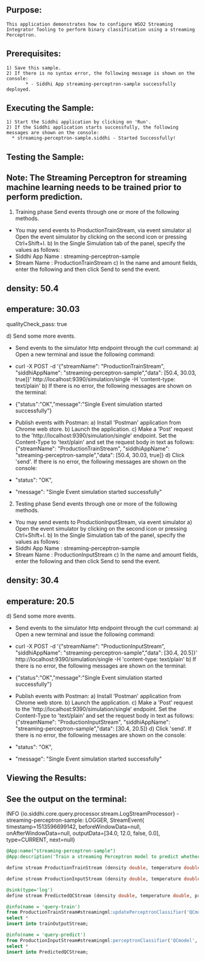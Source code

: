 
## Purpose:
	This application demonstrates how to configure WSO2 Streaming Integrator Tooling to perform binary classification using a streaming Perceptron.

## Prerequisites:
	1) Save this sample.
	2) If there is no syntax error, the following message is shown on the console:
	       * - Siddhi App streaming-perceptron-sample successfully deployed.

## Executing the Sample:
	1) Start the Siddhi application by clicking on 'Run'.
	2) If the Siddhi application starts successfully, the following messages are shown on the console:
	  * streaming-perceptron-sample.siddhi - Started Successfully!

## Testing the Sample:

## Note: The Streaming Perceptron for streaming machine learning needs to be trained prior to perform prediction.

1) Training phase
Send events through one or more of the following methods.

* You may send events to ProductionTrainStream, via event simulator
a) Open the event simulator by clicking on the second icon or pressing Ctrl+Shift+I.
b) In the Single Simulation tab of the panel, specify the values as follows:
* Siddhi App Name  : streaming-perceptron-sample
* Stream Name      : ProductionTrainStream
c) In the name and amount fields, enter the following and then click Send to send the event.
## density: 50.4
## emperature: 30.03
qualityCheck_pass: true

d) Send some more events.

* Send events to the simulator http endpoint through the curl command:
a) Open a new terminal and issue the following command:
* curl -X POST -d '{"streamName": "ProductionTrainStream", "siddhiAppName": "streaming-perceptron-sample","data": [50.4, 30.03, true]}' http://localhost:9390/simulation/single -H 'content-type: text/plain'
b) If there is no error, the following messages are shown on the terminal:
*  {"status":"OK","message":"Single Event simulation started successfully"}

* Publish events with Postman:
a) Install 'Postman' application from Chrome web store.
b) Launch the application.
c) Make a 'Post' request to the 'http://localhost:9390/simulation/single' endpoint. Set the Content-Type to 'text/plain' and set the request body in text as follows:
	{"streamName": "ProductionTrainStream", "siddhiAppName": "streaming-perceptron-sample","data": [50.4, 30.03, true]}
d) Click 'send'. If there is no error, the following messages are shown on the console:
*  "status": "OK",
*  "message": "Single Event simulation started successfully"
2) Testing phase
Send events through one or more of the following methods.

* You may send events to ProductionInputStream, via event simulator
a) Open the event simulator by clicking on the second icon or pressing Ctrl+Shift+I.
b) In the Single Simulation tab of the panel, specify the values as follows:
* Siddhi App Name  : streaming-perceptron-sample
* Stream Name      : ProductionInputStream
c) In the name and amount fields, enter the following and then click Send to send the event.
## density: 30.4
## emperature: 20.5

d) Send some more events.

* Send events to the simulator http endpoint through the curl command:
a) Open a new terminal and issue the following command:
* curl -X POST -d '{"streamName": "ProductionInputStream", "siddhiAppName": "streaming-perceptron-sample","data": [30.4, 20.5]}' http://localhost:9390/simulation/single -H 'content-type: text/plain'
b) If there is no error, the following messages are shown on the terminal:
*  {"status":"OK","message":"Single Event simulation started successfully"}

* Publish events with Postman:
a) Install 'Postman' application from Chrome web store.
b) Launch the application.
c) Make a 'Post' request to the 'http://localhost:9390/simulation/single' endpoint. Set the Content-Type to 'text/plain' and set the request body in text as follows:
	{"streamName": "ProductionInputStream", "siddhiAppName": "streaming-perceptron-sample","data": [30.4, 20.5]}
d) Click 'send'. If there is no error, the following messages are shown on the console:
*  "status": "OK",
*  "message": "Single Event simulation started successfully"

## Viewing the Results:
## See the output on the terminal:
INFO {io.siddhi.core.query.processor.stream.LogStreamProcessor} - streaming-perceptron-sample: LOGGER, StreamEvent{ timestamp=1513596699142, beforeWindowData=null, onAfterWindowData=null, outputData=[34.0, 12.0, false, 0.0], type=CURRENT, next=null}

```sql
@App:name("streaming-perceptron-sample")
@App:description('Train a streaming Perceptron model to predict whether an item passes quality check.')

define stream ProductionTrainStream (density double, temperature double, qualityCheck_pass bool );

define stream ProductionInputStream (density double, temperature double);

@sink(type='log')
define stream PredictedQCStream (density double, temperature double, prediction bool, confidenceLevel double);

@info(name = 'query-train')
from ProductionTrainStream#streamingml:updatePerceptronClassifier('QCmodel', qualityCheck_pass, 0.1, density, temperature)
select *
insert into trainOutputStream;

@info(name = 'query-predict')
from ProductionInputStream#streamingml:perceptronClassifier('QCmodel', 0.0, 0.5, density, temperature)
select *
insert into PredictedQCStream;
```